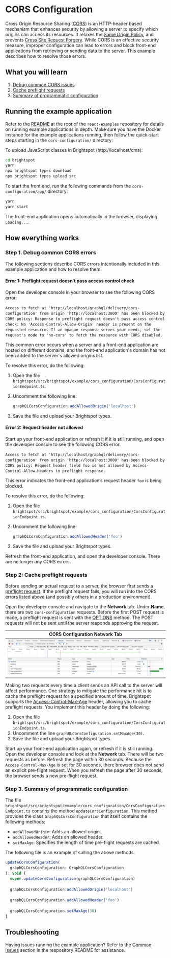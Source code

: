 # CORS Configuration

Cross Origin Resource Sharing ([CORS](https://developer.mozilla.org/en-US/docs/Web/HTTP/CORS)) is an HTTP-header based mechanism that enhances security by allowing a server to specify which origins can access its resources. It relaxes the [Same Origin Policy](https://developer.mozilla.org/en-US/docs/Web/Security/Same-origin_policy), and prevents [Cross Site Request Forgery](https://owasp.org/www-community/attacks/csrf). While CORS is an effective security measure, improper configuration can lead to errors and block front-end applications from retrieving or sending data to the server. This example describes how to resolve those errors.

## What you will learn

1. [Debug common CORS issues](#step-1-debug-common-cors-issues)
1. [Cache preflight requests](#step-2-cache-preflight-requests)
1. [Summary of programmatic configuration](#step-3-summary-of-programmatic-configuration)

## Running the example application

Refer to the [README](/README.md) at the root of the `react-examples` repository for details on running example applications in depth. Make sure you have the Docker instance for the example applications running, then follow the quick-start steps starting in the `cors-configuration/` directory:

To upload JavaScript classes in Brightspot (http://localhost/cms):

```sh
cd brightspot
yarn
npx brightspot types download
npx brightspot types upload src
```

To start the front end, run the following commands from the `cors-configuration/app/` directory:

```sh
yarn
yarn start
```

The front-end application opens automatically in the browser, displaying `Loading...`.

## How everything works

### Step 1. Debug common CORS errors

The following sections describe CORS errors intentionally included in this example application and how to resolve them.

#### Error 1: Preflight request doesn't pass access control check

Open the developer console in your browser to see the following CORS error:

`Access to fetch at 'http://localhost/graphql/delivery/cors-configuration' from origin 'http://localhost:3000' has been blocked by CORS policy: Response to preflight request doesn't pass access control check: No 'Access-Control-Allow-Origin' header is present on the requested resource. If an opaque response serves your needs, set the request's mode to 'no-cors' to fetch the resource with CORS disabled.`

This common error occurs when a server and a front-end application are hosted on different domains, and the front-end application's domain has not been added to the server's allowed origins list.

To resolve this error, do the following:

1. Open the file `brightspot/src/brightspot/example/cors_configuration/CorsConfigurationEndpoint.ts`.
1. Uncomment the following line:

   ```js
   graphQLCorsConfiguration.addAllowedOrigin('localhost')
   ```

1. Save the file and upload your Brightspot types.

#### Error 2: Request header not allowed 

Start up your front-end application or refresh it if it is still running, and open the developer console to see the following CORS error.

```Access to fetch at 'http://localhost/graphql/delivery/cors-configuration' from origin 'http://localhost:3000' has been blocked by CORS policy: Request header field foo is not allowed by Access-Control-Allow-Headers in preflight response.```

This error indicates the front-end application’s request header `foo` is being blocked.

To resolve this error, do the following:

1. Open the file `brightspot/src/brightspot/example/cors_configuration/CorsConfigurationEndpoint.ts`.
1. Uncomment the following line:

   ```js
   graphQLCorsConfiguration.addAllowedHeader('foo')
   ```

1. Save the file and upload your Brightspot types.

Refresh the front-end application, and open the developer console. There are no longer any CORS errors.

### Step 2: Cache preflight requests

Before sending an actual request to a server, the browser first sends a [preflight request](https://developer.mozilla.org/en-US/docs/Glossary/Preflight_request). If the preflight request fails, you will run into the CORS errors listed above (and possibly others in a production environment). 

Open the developer console and navigate to the **Network** tab. Under **Name**, there are two `cors-configuration` requests. Before the first POST request is made, a preflight request is sent with the [OPTIONS](https://developer.mozilla.org/en-US/docs/Web/HTTP/Methods/OPTIONS#preflighted_requests_in_cors) method. The POST requests will not be sent until the server responds approving the request.

| CORS Configuration Network Tab                                      |
| ------------------------------------------------------------------- |
| <img alt="pre-flight-requests" src="images/pre-flight-request.png"> |

Making two requests every time a client sends an API call to the server will affect performance. One strategy to mitigate the performance hit is to cache the preflight request for a specified amount of time. Brightspot supports the [Access-Control-Max-Age](https://developer.mozilla.org/en-US/docs/Web/HTTP/Headers/Access-Control-Max-Age) header, allowing you to cache preflight requests. You implement this header by doing the following:

1. Open the file `brightspot/src/brightspot/example/cors_configuration/CorsConfigurationEndpoint.ts`.
1. Uncomment the line `graphQLCorsConfiguration.setMaxAge(30)`. 
1. Save the file and upload your Brightspot types.

Start up your front-end application again, or refresh if it is still running. Open the developer console and look at the **Network** tab. There will be two requests as before. Refresh the page within 30 seconds. Because the `Access-Control-Max-Age` is set for 30 seconds, there browser does not send an explicit pre-flight request. When you refresh the page after 30 seconds, the browser sends a new pre-flight request.

### Step 3. Summary of programmatic configuration

The file `brightspot/src/brightspot/example/cors_configuration/CorsConfigurationEndpoint.ts` contains the method `updateCorsConfiguration`. This method provides the class `GraphQLCorsConfiguration` that itself contains the following methods:

* `addAllowedOrigin`: Adds an allowed origin.
* `addAllowedHeader`: Adds an allowed header.
* `setMaxAge`: Specifies the length of time pre-flight requests are cached.

The following file is an example of calling the above methods.

```js
updateCorsConfiguration(
  graphQLCorsConfiguration: GraphQLCorsConfiguration
): void {
  super.updateCorsConfiguration(graphQLCorsConfiguration)

  graphQLCorsConfiguration.addAllowedOrigin('localhost')

  graphQLCorsConfiguration.addAllowedHeader('foo')

  graphQLCorsConfiguration.setMaxAge(30)
}
```

## Troubleshooting

Having issues running the example application? Refer to the [Common Issues](/README.md) section in the respository README for assistance.

